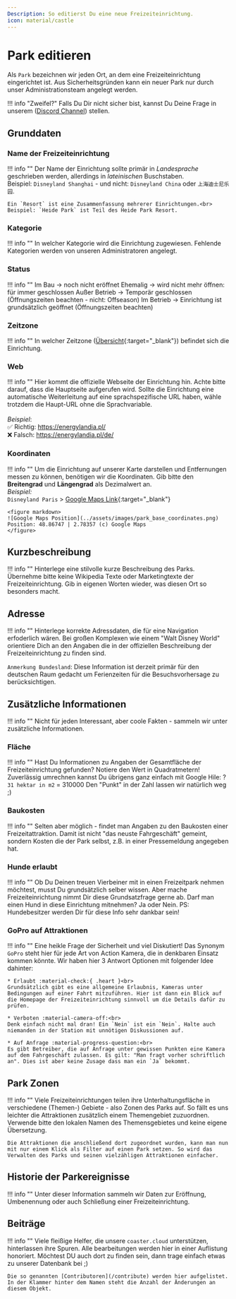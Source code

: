 ```yaml
---
Description: So editierst Du eine neue Freizeiteinrichtung.
icon: material/castle
---
```


# Park editieren

Als `Park` bezeichnen wir jeden Ort, an dem eine Freizeiteinrichtung eingerichtet ist. Aus Sicherheitsgründen kann ein neuer Park nur durch unser Administrationsteam angelegt werden.

!!! info "Zweifel?"
    Falls Du Dir nicht sicher bist, kannst Du Deine Frage in unserem ([Discord Channel](/contact/#discord)) stellen.

## Grunddaten

### Name der Freizeiteinrichtung

!!! info ""
    Der Name der Einrichtung sollte primär in *Landesprache* geschrieben werden, allerdings in *lateinischen* Buschstaben.<br>
    Beispiel: `Disneyland Shanghai` - und nicht: `Disneyland China` oder `上海迪士尼乐园`.

    Ein `Resort` ist eine Zusammenfassung mehrerer Einrichtungen.<br>
    Beispiel: `Heide Park` ist Teil des Heide Park Resort.

### Kategorie

!!! info ""
    In welcher Kategorie wird die Einrichtung zugewiesen. Fehlende Kategorien werden von unseren Administratoren angelegt.

### Status

!!! info ""
    Im Bau -> noch nicht eröffnet
    Ehemalig -> wird nicht mehr öffnen: für immer geschlossen
    Außer Betrieb -> Temporär geschlossen (Öffnungszeiten beachten - nicht: Offseason)
    Im Betrieb -> Einrichtung ist grundsätzlich geöffnet (Öffnungszeiten beachten)

### Zeitzone

!!! info ""
    In welcher Zeitzone ([Übersicht](https://www.zeitzonen.de/){:target="_blank"}) befindet sich die Einrichtung.

### Web

!!! info ""
    Hier kommt die offizielle Webseite der Einrichtung hin. Achte bitte darauf, dass die Hauptseite aufgerufen wird.
    Sollte die Einrichtung eine automatische Weiterleitung auf eine sprachspezifische URL haben, wähle trotzdem die Haupt-URL ohne die Sprachvariable.<br>
    <br>
    *Beispiel*:<br>
    :white_check_mark: Richtig: https://energylandia.pl/<br>
    :x: Falsch: https://energylandia.pl/de/

### Koordinaten

!!! info ""
    Um die Einrichtung auf unserer Karte darstellen und Entfernungen messen zu können, benötigen wir die Koordinaten.
    Gib bitte den **Breitengrad** und **Längengrad** als Dezimalwert an.
    <br>
    *Beispiel:*<br>
    `Disneyland Paris` > [Google Maps Link](https://goo.gl/maps/4x59PDUgHtNSNkdU8){:target="_blank"}

    <figure markdown>
    ![Google Maps Position](../assets/images/park_base_coordinates.png)
    Position: 48.86747 | 2.78357 (c) Google Maps
    </figure>

## Kurzbeschreibung

!!! info ""
    Hinterlege eine stilvolle kurze Beschreibung des Parks. Übernehme bitte keine Wikipedia Texte oder Marketingtexte der Freizeiteinrichtung. Gib in eigenen Worten wieder, was diesen Ort so besonders macht.

## Adresse

!!! info ""
    Hinterlege korrekte Adressdaten, die für eine Navigation erfoderlich wären. Bei großen Komplexen wie einem "Walt Disney World" orientiere Dich an den Angaben die in der offiziellen Beschreibung der Freizeiteinrichtung zu finden sind.

`Anmerkung Bundesland`: Diese Information ist derzeit primär für den deutschen Raum gedacht um Ferienzeiten für die Besuchsvorhersage zu berücksichtigen.

## Zusätzliche Informationen

!!! info ""
    Nicht für jeden Interessant, aber coole Fakten - sammeln wir unter zusätzliche Informationen.

### Fläche

!!! info ""
    Hast Du Informationen zu Angaben der Gesamtfläche der Freizeiteinrichtung gefunden? Notiere den Wert in Quadratmetern!
    Zuverlässig umrechnen kannst Du übrigens ganz einfach mit Google Hile: ? `31 hektar in m2` = 310000
    Den "Punkt" in der Zahl lassen wir natürlich weg ;)

### Baukosten

!!! info ""
    Selten aber möglich - findet man Angaben zu den Baukosten einer Freizeitattraktion. Damit ist nicht "das neuste Fahrgeschäft" gemeint, sondern Kosten die der Park selbst, z.B. in einer Pressemeldung angegeben hat.

### Hunde erlaubt

!!! info ""
    Ob Du Deinen treuen Vierbeiner mit in einen Freizeitpark nehmen möchtest, musst Du grundsätzlich selber wissen. Aber mache Freizeiteinrichtung nimmt Dir diese Grundsatzfrage gerne ab. Darf man einen Hund in diese Einrichtung mitnehmen? Ja oder Nein.
    PS: Hundebesitzer werden Dir für diese Info sehr dankbar sein!

### GoPro auf Attraktionen

!!! info ""
    Eine heikle Frage der Sicherheit und viel Diskutiert! Das Synonym `GoPro` steht hier für jede Art von Action Kamera, die in denkbaren Einsatz kommen könnte. Wir haben hier 3 Antwort Optionen mit folgender Idee dahinter:

    * Erlaubt :material-check:{ .heart }<br>
    Grundsätzlich gibt es eine allgemeine Erlaubnis, Kameras unter Bedingungen auf einer Fahrt mitzuführen. Hier ist dann ein Blick auf die Homepage der Freizeiteinrichtung sinnvoll um die Details dafür zu prüfen.

    * Verboten :material-camera-off:<br>
    Denk einfach nicht mal dran! Ein `Nein` ist ein `Nein`. Halte auch niemanden in der Station mit unnötigen Diskussionen auf.

    * Auf Anfrage :material-progress-question:<br>
    Es gibt Betreiber, die auf Anfrage unter gewissen Punkten eine Kamera auf dem Fahrgeschäft zulassen. Es gilt: "Man fragt vorher schriftlich an". Dies ist aber keine Zusage dass man ein `Ja` bekommt.

## Park Zonen

!!! info ""
    Viele Freizeiteinrichtungen teilen ihre Unterhaltungsfläche in verschiedene (Themen-) Gebiete - also Zonen des Parks auf. So fällt es uns leichter die Attraktionen zusätzlich einem Themengebiet zuzuordnen. Verwende bitte den lokalen Namen des Themensgebietes und keine eigene Übersetzung.

    Die Attraktionen die anschließend dort zugeordnet wurden, kann man nun mit nur einem Klick als Filter auf einen Park setzen. So wird das Verwalten des Parks und seinen vielzähligen Attraktionen einfacher.

## Historie der Parkereignisse

!!! info ""
    Unter dieser Information sammeln wir Daten zur Eröffnung, Umbenennung oder auch Schließung einer Freizeiteinrichtung.

## Beiträge

!!! info ""
    Viele fleißige Helfer, die unsere `coaster.cloud` unterstützen, hinterlassen ihre Spuren. Alle bearbeitungen werden hier in einer Auflistung honoriert. Möchtest DU auch dort zu finden sein, dann trage einfach etwas zu unserer Datenbank bei ;)

    Die so genannten [Contributoren](/contribute) werden hier aufgelistet. In der Klammer hinter dem Namen steht die Anzahl der Änderungen an diesem Objekt.
